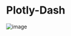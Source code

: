﻿# Plotly-Dash
![image](https://github.com/Bruno-mateus/Plotly-Dash/assets/63961258/98ff6777-4e50-4de9-a00d-165a382da6a6)
